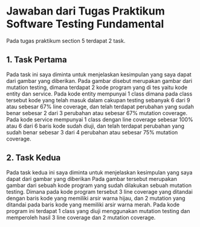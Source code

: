 # Jawaban dari Tugas Praktikum Software Testing Fundamental

Pada tugas praktikum section 5 terdapat 2 task.
## 1. Task Pertama
   Pada task ini saya diminta untuk menjelaskan kesimpulan yang saya dapat dari gambar yang diberikan. 
   Pada gambar disebut merupakan gambar dari mutation testing, dimana terdapat 2 kode program yang di tes yaitu kode entity dan service. Pada kode entity mempunyai 1 class
   dimana pada class tersebut kode yang telah masuk dalam cakupan testing sebanyak 6 dari 9 atau sebesar 67% line coverage, dan telah terdapat perubahan yang sudah benar sebesar 
   2 dari 3 perubahan atau sebesar 67% mutation coverage.
   Pada kode service mempunyai 1 class dengan line coverage sebesar 100% atau 6 dari 6 baris kode sudah diuji, dan telah terdapat perubahan yang sudah benar sebesar 3 dari 4
   perubahan atau sebesar 75% mutation coverage.
   
## 2. Task Kedua
   Pada task kedua ini saya diminta untuk menjelaskan kesimpulan yang saya dapat dari gambar yang diberikan
   Pada gambar tersebut merupakan gambar dari sebuah kode program yang sudah dilakukan sebuah mutation testing. Dimana pada kode program tersebut 3 line coverage yang ditandai dengan
   baris kode yang memiliki arsir warna hijau, dan 2 mutation yang ditandai pada baris kode yang memiliki arsir warna merah. Pada kode program ini terdapat 1 class yang diuji menggunakan 
   mutation testing dan memperoleh hasil 3 line coverage dan 2 mutation coverage.
